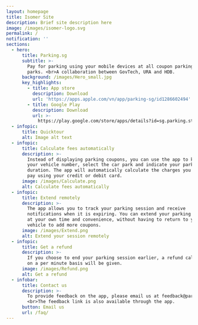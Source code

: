```yaml
---
layout: homepage
title: Isomer Site
description: Brief site description here
image: /images/isomer-logo.svg
permalink: /
notification: ''
sections:
  - hero:
      title: Parking.sg
      subtitle: >-
        Pay for parking using your mobile devices at all coupon parking car
        parks. <br>A collaboration between GovTech, URA and HDB.
      background: /images/Hero_small.jpg
      key_highlights:
        - title: App store
          description: Download
          url: 'https://apps.apple.com/vn/app/parking-sg/id1286602494'
        - title: Google Play
          description: Download
          url: >-
            https://play.google.com/store/apps/details?id=sg.parking.streetsmart&hl=en
  - infopic:
      title: Quicktour
      alt: Image alt text
  - infopic:
      title: Calculate fees automatically
      description: >-
        Instead of displaying parking coupons, you can use the app to key in
        your vehicle number, select the car park and indicate your parking
        duration. The app will automatically calculate the charges you have to
        pay using your credit or debit card.
      image: /images/Calculate.png
      alt: Calculate fees automatically
  - infopic:
      title: Extend remotely
      description: >-
        The app allows you to track your parking session and receive
        notifications when it is expiring. You can extend your parking duration
        at your own time and convenience, without having to return to your
        vehicle to add more coupons.
      image: /images/Extend.png
      alt: Extend your session remotely
  - infopic:
      title: Get a refund
      description: >-
        If you choose to end your parking session earlier, a refund calculated
        on a per minute basis will be given.
      image: /images/Refund.png
      alt: Get a refund
  - infobar:
      title: Contact us
      description: >-
        To provide feedback on the app, please email us at feedback@parking.sg.
        <br>The feedback link is also available through the app.
      button: Email us
      url: /faq/
---
```

